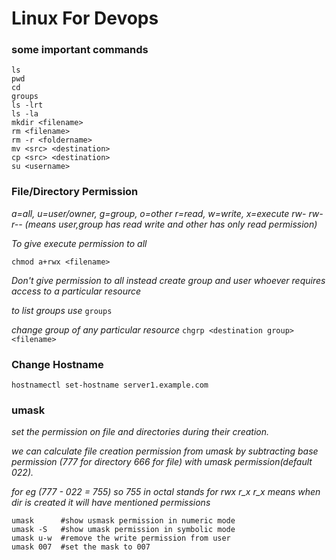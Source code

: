 # Linux For Devops

### some important commands
```
ls
pwd
cd
groups
ls -lrt
ls -la
mkdir <filename>
rm <filename>
rm -r <foldername>
mv <src> <destination>
cp <src> <destination>
su <username>
```

### File/Directory Permission

*a=all, u=user/owner, g=group, o=other*
*r=read, w=write, x=execute*
*rw- rw- r-- (means user,group has read write and other has only read permission)*

*To give execute permission to all*
```
chmod a+rwx <filename>
```
*Don't give permission to all instead create group and user whoever requires access to a particular resource*

*to list groups use*
```groups```

*change group of any particular resource*
```chgrp <destination group> <filename>```

### Change Hostname
```
hostnamectl set-hostname server1.example.com
```

### umask
*set the permission on file and directories during their creation.*

*we can calculate file creation permission from umask by subtracting base permission (777 for directory 666 for file) with umask permission(default 022).*

*for eg (777 - 022 = 755) so 755 in octal stands for rwx r_x r_x means when dir is created it will have mentioned permissions*
```
umask      #show usmask permission in numeric mode
umask -S   #show umask permission in symbolic mode
umask u-w  #remove the write permission from user
umask 007  #set the mask to 007
```